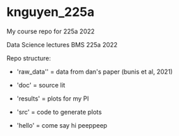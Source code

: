 # knguyen_225a
 My course repo for 225a 2022

Data Science lectures BMS 225a 2022

Repo structure:

- 'raw_data'' = data from dan's paper (bunis et al, 2021)
- 'doc' =  source lit
- 'results' = plots for my PI
- 'src' = code to generate plots

- 'hello' = come say hi peeppeep
